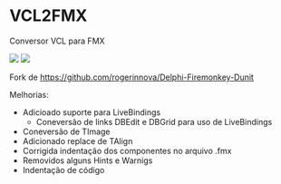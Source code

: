 # VCL2FMX
Conversor VCL para FMX

![](https://github.com/e-delphi/VCL2FMX/blob/99e72a04b5a39550787a103de818a6da8824c284/app.png)
![](https://github.com/e-delphi/VCL2FMX/blob/master/cfg.png)

Fork de https://github.com/rogerinnova/Delphi-Firemonkey-Dunit

Melhorias:
- Adicioado suporte para LiveBindings
  - Coneversão de links DBEdit e DBGrid para uso de LiveBindings
- Coneversão de TImage
- Adicionado replace de TAlign
- Corrigida indentação dos componentes no arquivo .fmx
- Removidos alguns Hints e Warnigs
- Indentação de código
